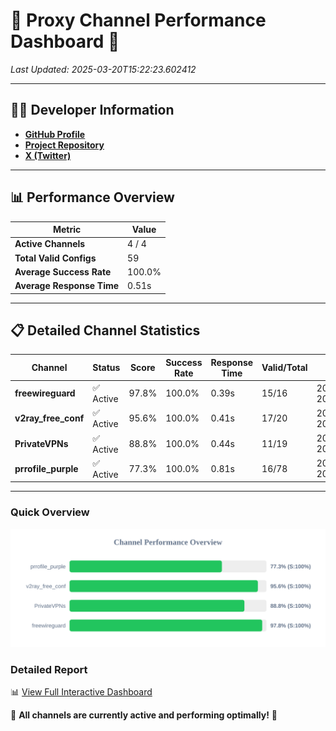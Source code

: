 # 🌟 Proxy Channel Performance Dashboard 🌟

_Last Updated: 2025-03-20T15:22:23.602412_

---

## 👩‍💻 Developer Information

- **[GitHub Profile](https://github.com/4n0nymou3)**  
- **[Project Repository](https://github.com/4n0nymou3/multi-proxy-config-fetcher)**  
- **[X (Twitter)](https://x.com/4n0nymou3)**  

---

## 📊 Performance Overview

| Metric                | Value       |
|-----------------------|-------------|
| **Active Channels**   | 4 / 4       |
| **Total Valid Configs** | 59          |
| **Average Success Rate** | 100.0%      |
| **Average Response Time** | 0.51s       |

---

## 📋 Detailed Channel Statistics

| Channel          | Status     | Score  | Success Rate | Response Time | Valid/Total | Last Success               |
|------------------|------------|--------|--------------|---------------|-------------|----------------------------|
| **freewireguard**  | ✅ Active  | 97.8%  | 100.0% | 0.39s         | 15/16       | 2025-03-20T15:22:23.600632 |
| **v2ray_free_conf**  | ✅ Active  | 95.6%  | 100.0% | 0.41s         | 17/20       | 2025-03-20T15:22:22.707064 |
| **PrivateVPNs**  | ✅ Active  | 88.8%  | 100.0% | 0.44s         | 11/19       | 2025-03-20T15:22:23.178856 |
| **prrofile_purple**  | ✅ Active  | 77.3%  | 100.0% | 0.81s         | 16/78       | 2025-03-20T15:22:22.253611 |

---

### Quick Overview
<div align="center">
  <a href="https://raw.githubusercontent.com/nullluser/NullRepo/refs/heads/main/assets/channel_stats_chart.svg">
    <img src="https://raw.githubusercontent.com/nullluser/NullRepo/refs/heads/main/assets/channel_stats_chart.svg" alt="Source Performance Statistics" width="800">
  </a>
</div>

### Detailed Report
📊 [View Full Interactive Dashboard](https://htmlpreview.github.io/?https://github.com/nullluser/NullRepo/blob/main/assets/performance_report.html)

🎉 **All channels are currently active and performing optimally!** 🎉
